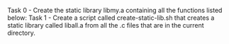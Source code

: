 Task 0 - Create the static library libmy.a containing all the functions listed below:
Task 1 - Create a script called create-static-lib.sh that creates a static library called liball.a from all the .c files that are in the current directory.
